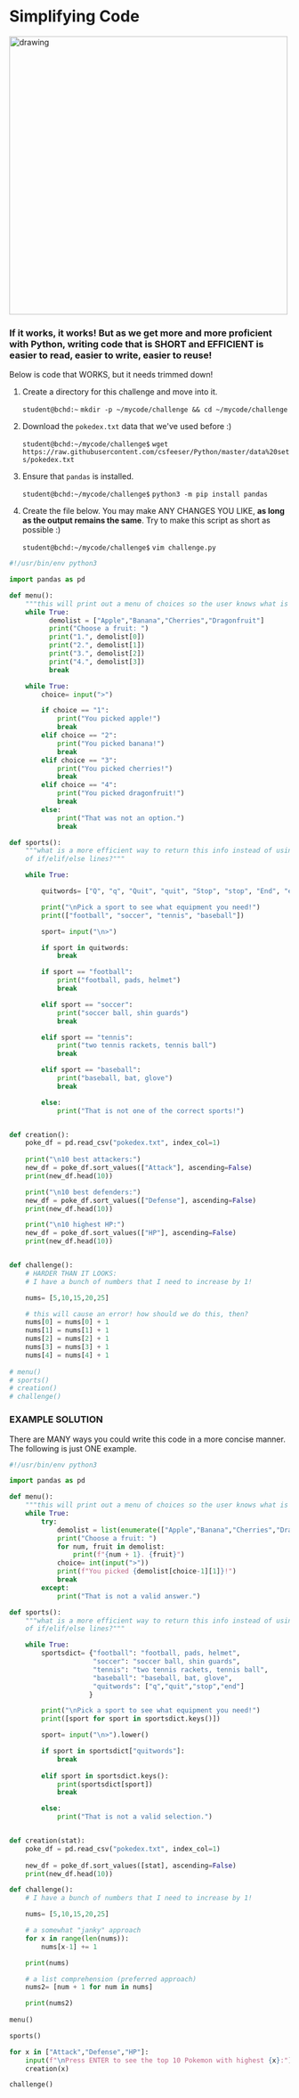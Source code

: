 # Simplifying Code


<img src="https://images.squarespace-cdn.com/content/v1/56e0aa00a3360c10606c90b8/1467855766712-J37RID0B92VM6OQL2LE0/keeping-it-simple-project-plan-from-point-a-to-point-b.jpg" alt="drawing" width="500"/>

### If it works, it works! But as we get more and more proficient with Python, writing code that is SHORT and EFFICIENT is easier to read, easier to write, easier to reuse!

Below is code that WORKS, but it needs trimmed down!

1. Create a directory for this challenge and move into it.

    `student@bchd:~` `mkdir -p ~/mycode/challenge && cd ~/mycode/challenge`
    
0. Download the `pokedex.txt` data that we've used before :)

    `student@bchd:~/mycode/challenge$` `wget https://raw.githubusercontent.com/csfeeser/Python/master/data%20sets/pokedex.txt`
    
0. Ensure that `pandas` is installed.

    `student@bchd:~/mycode/challenge$` `python3 -m pip install pandas`
    
0. Create the file below. You may make ANY CHANGES YOU LIKE, **as long as the output remains the same**. Try to make this script as short as possible :)

    `student@bchd:~/mycode/challenge$` `vim challenge.py`
    
```python
#!/usr/bin/env python3

import pandas as pd

def menu():
    """this will print out a menu of choices so the user knows what is available."""
    while True:
          demolist = ["Apple","Banana","Cherries","Dragonfruit"]
          print("Choose a fruit: ")
          print("1.", demolist[0])
          print("2.", demolist[1])
          print("3.", demolist[2])
          print("4.", demolist[3])
          break

    while True:
        choice= input(">")

        if choice == "1":
            print("You picked apple!")
            break
        elif choice == "2":
            print("You picked banana!")
            break
        elif choice == "3":
            print("You picked cherries!")
            break
        elif choice == "4":
            print("You picked dragonfruit!")
            break
        else:
            print("That was not an option.")
            break

def sports():
    """what is a more efficient way to return this info instead of using a bunch
    of if/elif/else lines?"""

    while True:

        quitwords= ["Q", "q", "Quit", "quit", "Stop", "stop", "End", "end"]

        print("\nPick a sport to see what equipment you need!")
        print(["football", "soccer", "tennis", "baseball"])

        sport= input("\n>")

        if sport in quitwords:
            break

        if sport == "football":
            print("football, pads, helmet")
            break

        elif sport == "soccer":
            print("soccer ball, shin guards")
            break

        elif sport == "tennis":
            print("two tennis rackets, tennis ball")
            break

        elif sport == "baseball":
            print("baseball, bat, glove")
            break

        else:
            print("That is not one of the correct sports!")


def creation():
    poke_df = pd.read_csv("pokedex.txt", index_col=1)
    
    print("\n10 best attackers:")
    new_df = poke_df.sort_values(["Attack"], ascending=False)    
    print(new_df.head(10))

    print("\n10 best defenders:")
    new_df = poke_df.sort_values(["Defense"], ascending=False)              
    print(new_df.head(10))

    print("\n10 highest HP:")
    new_df = poke_df.sort_values(["HP"], ascending=False)              
    print(new_df.head(10))


def challenge():
    # HARDER THAN IT LOOKS:
    # I have a bunch of numbers that I need to increase by 1!

    nums= [5,10,15,20,25]

    # this will cause an error! how should we do this, then?
    nums[0] = nums[0] + 1
    nums[1] = nums[1] + 1
    nums[2] = nums[2] + 1
    nums[3] = nums[3] + 1
    nums[4] = nums[4] + 1
 
# menu()
# sports()
# creation()
# challenge()
```

### EXAMPLE SOLUTION

There are MANY ways you could write this code in a more concise manner. The following is just ONE example.

```python
#!/usr/bin/env python3

import pandas as pd

def menu():
    """this will print out a menu of choices so the user knows what is available."""
    while True:
        try:
            demolist = list(enumerate(["Apple","Banana","Cherries","Dragonfruit"]))
            print("Choose a fruit: ")
            for num, fruit in demolist:
                print(f"{num + 1}. {fruit}")
            choice= int(input(">"))
            print(f"You picked {demolist[choice-1][1]}!")
            break
        except:
            print("That is not a valid answer.")

def sports():
    """what is a more efficient way to return this info instead of using a bunch
    of if/elif/else lines?"""

    while True:
        sportsdict= {"football": "football, pads, helmet",
                     "soccer": "soccer ball, shin guards",
                     "tennis": "two tennis rackets, tennis ball",
                     "baseball": "baseball, bat, glove",
                     "quitwords": ["q","quit","stop","end"]
                    }

        print("\nPick a sport to see what equipment you need!")
        print([sport for sport in sportsdict.keys()])

        sport= input("\n>").lower()

        if sport in sportsdict["quitwords"]:
            break
        
        elif sport in sportsdict.keys():
            print(sportsdict[sport])
            break

        else:
            print("That is not a valid selection.")


def creation(stat):
    poke_df = pd.read_csv("pokedex.txt", index_col=1)
    
    new_df = poke_df.sort_values([stat], ascending=False)    
    print(new_df.head(10))

def challenge():
    # I have a bunch of numbers that I need to increase by 1!

    nums= [5,10,15,20,25]

    # a somewhat "janky" approach
    for x in range(len(nums)):
        nums[x-1] += 1

    print(nums)

    # a list comprehension (preferred approach)
    nums2= [num + 1 for num in nums]

    print(nums2)
 
menu()

sports()

for x in ["Attack","Defense","HP"]:
    input(f"\nPress ENTER to see the top 10 Pokemon with highest {x}:")
    creation(x)

challenge()
```
